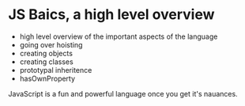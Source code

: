 # JS Baics, a high level overview
*  high level overview of the important aspects of the language
*  going over hoisting
*  creating objects
*  creating classes
*  prototypal inheritence
*  hasOwnProperty

JavaScript is a fun and powerful language once you get it's nauances.
